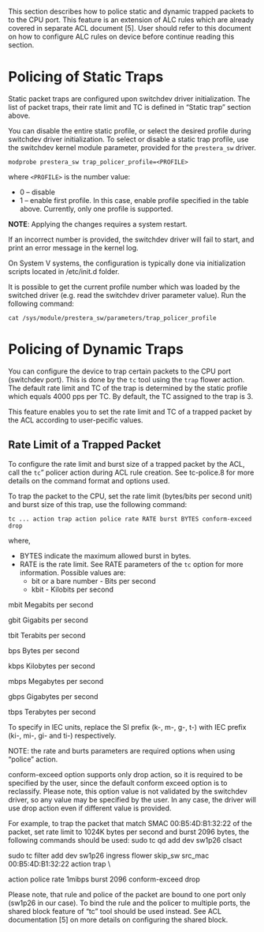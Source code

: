 This section describes how to police static and dynamic trapped packets to to the CPU port. This feature is an extension of ALC rules which are already covered in separate ACL document [5]. User should refer to this document on how to configure ALC rules on device before continue reading this section.

# Policing of Static Traps

Static packet traps are configured upon switchdev driver initialization. The list of packet traps, their rate limit and TC is defined in “Static trap” section above.

You can disable the entire static profile, or select the desired profile during switchdev driver initialization. To select or disable a static trap profile, use the switchdev kernel module parameter, provided for  the `prestera_sw` driver.
```
modprobe prestera_sw trap_policer_profile=<PROFILE>
```
where `<PROFILE>` is the number value:
* 0 – disable
* 1 – enable first profile. In this case, enable profile specified in the table above. Currently, only one profile is supported.

**NOTE**: Applying the changes requires a system restart.

If an incorrect number is provided, the switchdev driver will fail to start, and print an error message in the kernel log.

On System V systems, the configuration is typically done via initialization scripts located in /etc/init.d folder.

It is possible to get the current profile number which was loaded by the switched driver (e.g. read the switchdev driver parameter value). Run the following command:
```
cat /sys/module/prestera_sw/parameters/trap_policer_profile
```
# Policing of Dynamic Traps
You can configure the device to trap certain packets to the CPU port (switchdev port). This is done by the `tc` tool using the `trap` flower action. The default rate limit and TC of the trap is determined by the static profile which equals 4000 pps per TC. By default, the TC assigned to the trap is 3.

This feature enables you to set the rate limit and TC of a trapped packet by the ACL according to user-pecific values.

## Rate Limit of a Trapped Packet
To configure the rate limit and burst size of a trapped packet by the ACL, call the `tc`” policer action  during ACL rule creation. See tc-police.8 for more details on the command format and options used.

To trap the packet to the CPU, set the rate limit (bytes/bits per second unit) and burst size of this trap, use the following command:
```
tc ... action trap action police rate RATE burst BYTES conform-exceed drop
```
where,
* BYTES indicate the maximum allowed burst in bytes.
* RATE is the rate limit. See RATE parameters of the `tc` option for more information. Possible values are:
  * bit or a bare number - Bits per second
  * kbit  - Kilobits per second

mbit Megabits per second

gbit Gigabits per second

tbit Terabits per second

bps Bytes per second

kbps Kilobytes per second

mbps Megabytes per second

gbps Gigabytes per second

tbps Terabytes per second

To specify in IEC units, replace the SI prefix (k-, m-, g-, t-) with IEC prefix (ki-, mi-, gi- and ti-) respectively.

NOTE: the rate and burts parameters are required options when using “police” action.

conform-exceed option supports only drop action, so it is required to be specified by the user, since the default conform exceed option is to reclassify. Please note, this option value is not validated by the switchdev driver, so any value may be specified by the user. In any case, the driver will use drop action even if different value is provided.

For example, to trap the packet that match SMAC 00:B5:4D:B1:32:22 of the packet, set rate limit to 1024K bytes per second and burst 2096 bytes, the following commands should be used:
sudo tc qd add dev sw1p26 clsact

sudo tc filter add dev sw1p26 ingress flower skip_sw src_mac 00:B5:4D:B1:32:22 action trap \

action police rate 1mibps burst 2096 conform-exceed drop

Please note, that rule and police of the packet are bound to one port only (sw1p26 in our case). To bind the rule and the policer to multiple ports, the shared block feature of “tc” tool should be used instead. See ACL documentation [5] on more details on configuring the shared block.